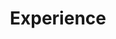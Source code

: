 ---
layout: cv
permalink: /cv/
title: Experience
nav: true
nav_order: 5
cv_pdf: cv_pdf.pdf
description: 
toc:
  sidebar: left

---